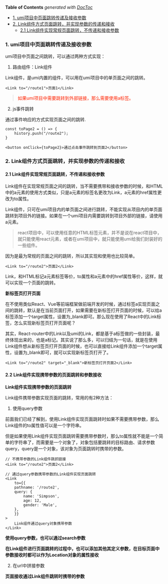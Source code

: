 <!-- START doctoc generated TOC please keep comment here to allow auto update -->
<!-- DON'T EDIT THIS SECTION, INSTEAD RE-RUN doctoc TO UPDATE -->
**Table of Contents**  *generated with [DocToc](https://github.com/thlorenz/doctoc)*

- [1. umi项目中页面跳转传递及接收参数](#1-umi%E9%A1%B9%E7%9B%AE%E4%B8%AD%E9%A1%B5%E9%9D%A2%E8%B7%B3%E8%BD%AC%E4%BC%A0%E9%80%92%E5%8F%8A%E6%8E%A5%E6%94%B6%E5%8F%82%E6%95%B0)
- [2. Link组件方式页面跳转，并实现参数的传递和接收](#2-link%E7%BB%84%E4%BB%B6%E6%96%B9%E5%BC%8F%E9%A1%B5%E9%9D%A2%E8%B7%B3%E8%BD%AC%E5%B9%B6%E5%AE%9E%E7%8E%B0%E5%8F%82%E6%95%B0%E7%9A%84%E4%BC%A0%E9%80%92%E5%92%8C%E6%8E%A5%E6%94%B6)
  - [2.1 Link组件实现常规页面跳转，不传递和接收参数](#21-link%E7%BB%84%E4%BB%B6%E5%AE%9E%E7%8E%B0%E5%B8%B8%E8%A7%84%E9%A1%B5%E9%9D%A2%E8%B7%B3%E8%BD%AC%E4%B8%8D%E4%BC%A0%E9%80%92%E5%92%8C%E6%8E%A5%E6%94%B6%E5%8F%82%E6%95%B0)

<!-- END doctoc generated TOC please keep comment here to allow auto update -->

### 1. umi项目中页面跳转传递及接收参数

umi项目中页面之间跳转，可以通过两种方式实现：

1. 路由组件：Link组件

Link组件，是umi内置的组件，可以用在umi项目中的单页面之间的跳转。

```tsx
<Link to="/route1">页面1</Link>
```

> <font color="#f20">如果umi项目中需要跳转到外部链接，那么需要使用a标签。</font>

2. js事件跳转

通过事件响应的方式实现页面之间的跳转.

```tsx
const toPage2 = () => {
    history.push("/route2");
}

<button onClick={toPage2}>通过点击事件跳转到页面2</button>
```

### 2. Link组件方式页面跳转，并实现参数的传递和接收

#### 2.1 Link组件实现常规页面跳转，不传递和接收参数

Link组件在实现常规页面之间的跳转，当不需要携带和接收参数的时候，和HTML中的a元素的使用方式类似，只是a元素的标签名更改为Link，a元素的href属性更改为to属性。

Link组件，只可在umi项目内的单页面之间进行跳转，不能实现从项目内的单页面跳转到项目外的链接。如果在一个umi项目内需要跳转到项目外部的链接，请使用a元素。

> react项目中，可以使用任意的HTML标签元素，并不是说在react项目中，就只能使用react元素，或者在umi项目中，就只能使用umi给我们封装好的一些组件。

因为是最为常规的页面之间的跳转，所以其实现和使用也比较简单。

```tsx
<Link to="/route2">页面2</Link>
```

Link，和HTML标记a元素标签等价，to属性和a元素中的href属性等价，这样，就可以实现一个页面的跳转。

**新标签页打开页面**

在不使用类似React、Vue等前端框架做前端开发的时候，通过标签a实现页面之间的跳转，默认是在当前页面打开，如果需要在新标签打开页面的时候，可以给a标签添加一个target属性，设置为_blank即可。那么现在使用了React中的Link标签，怎么实现新标签页打开页面呢？

其实，React-router中的Link以及umi的Link，都是基于a标签做的一些封装，最终体现出来的，也是a标记。其实说了那么多，可以归结为一句话，就是在使用Link组件想从新标签页打开页面的时候，也可以直接给Link组件添加一个target属性，设置为_blank即可，就可以实现新标签页打开了。

```tsx
<Link to="/route2" target="_blank">新标签页打开页面2</Link>
```

#### 2.2 Link组件实现携带参数的页面跳转和参数接收

**Link组件实现携带参数的页面跳转**

Link组件携带参数实现页面的跳转，常用的有2种方法：

1. 使用query参数

前面我们已经了解到，使用Link组件实现页面跳转时如果不需要携带参数，那么Link组件的to属性值可以是一个字符串。

但是如果使用Link组件实现页面跳转需要携带参数时，那么to属性就不能是一个简单的字符串了，而需要是一个对象了，对象包括要跳转的目标路由、请求参数query，query是一个对象，该对象为页面跳转时携带的参数。

```tsx
// 不携带参数的Link组件跳抓链接
<Link to="/route2">页面2</Link>

// 通过query参数携带参数的Link组件实现页面跳转
<Link
    to={{
    pathname: '/route2',
    query: {
        name: 'Simpson',
        age: 12,
        gender: 'Male',
    },
    }}
>
    Link组件通过query对象携带参数
</Link>
```

**使用query参数，也可以通过search参数**

**在Link组件进行页面跳转的过程中，也可以添加其他其定义参数，在目标页面中参数接收时都可以作为Location对象的属性接收**

2. 在url中拼接参数

**页面接收通过Link组件跳转时携带的参数**